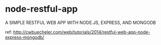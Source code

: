 # node-restful-app
A SIMPLE RESTFUL WEB APP WITH NODE.JS, EXPRESS, AND MONGODB

ref: http://cwbuecheler.com/web/tutorials/2014/restful-web-app-node-express-mongodb/
